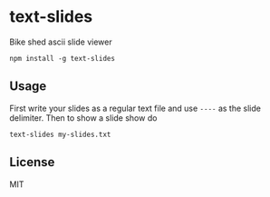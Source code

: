 # text-slides

Bike shed ascii slide viewer

```
npm install -g text-slides
```

## Usage

First write your slides as a regular text file and use `----` as the slide delimiter.
Then to show a slide show do

```
text-slides my-slides.txt
```

## License

MIT
